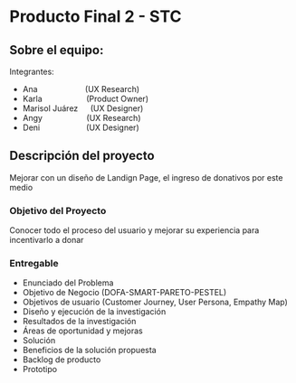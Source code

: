 # __Producto Final 2 - STC__

## Sobre el equipo:
Integrantes:
- Ana&emsp;&emsp;&emsp;&emsp;&emsp;&emsp;(UX Research)
- Karla&emsp;&emsp;&emsp;&emsp;&emsp;&nbsp; (Product Owner)
- Marisol Juárez&emsp;&nbsp; (UX Designer)
- Angy&emsp;&emsp;&emsp;&emsp;&emsp;&nbsp; (UX Research)
- Deni&emsp;&emsp;&emsp;&emsp;&emsp;&nbsp;&nbsp; (UX Designer)

## Descripción del proyecto
Mejorar con un diseño de Landign Page, el ingreso de donativos por este medio

### Objetivo del Proyecto
Conocer todo el proceso del usuario y mejorar su experiencia para incentivarlo a donar

### Entregable
- Enunciado del Problema
- Objetivo de Negocio (DOFA-SMART-PARETO-PESTEL)
- Objetivos de usuario (Customer Journey, User Persona, Empathy Map)
- Diseño y ejecución de la investigación
- Resultados de la investigación
- Áreas de oportunidad y mejoras
- Solución
- Beneficios de la solución propuesta
- Backlog de producto
- Prototipo
